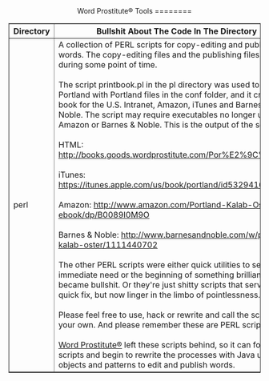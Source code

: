 <center>Word Prostitute&reg; Tools
========
</center>

<table border="1" cellpadding="20">
<tr>
<th>
Directory
</th>
<th>
Bullshit About The Code In The Directory
</th>
</tr>
<tr>
<td>
perl
</td>
<td>
A collection of PERL scripts for copy-editing and publishing words. The copy-editing files and the publishing files worked during some point of time.
<br />
<br />
The script printbook.pl in the pl directory was used to publish Portland with Portland files in the conf folder, and it created a book for the U.S. Intranet, Amazon, iTunes and Barnes & Noble. The script may require executables no longer used by Amazon or Barnes & Noble. This is the output of the script:
<br />
<br />
HTML: <a  href="http://books.goods.wordprostitute.com/Por%E2%9C%9Eland/">http://books.goods.wordprostitute.com/Por%E2%9C%9Eland/</a>
<br />
<br />
iTunes: <a  href="https://itunes.apple.com/us/book/portland/id532941682">https://itunes.apple.com/us/book/portland/id532941682</a>
<br />
<br />
Amazon: <a  href="http://www.amazon.com/Portland-Kalab-Oster-ebook/dp/B0089I0M9O">http://www.amazon.com/Portland-Kalab-Oster-ebook/dp/B0089I0M9O</a>
<br />
<br />
Barnes & Noble: <a  href="http://www.barnesandnoble.com/w/portland-kalab-oster/1111440702">http://www.barnesandnoble.com/w/portland-kalab-oster/1111440702</a>
<br />
<br />
The other PERL scripts were either quick utilities to serve an immediate need or the beginning of something brilliant that became bullshit. Or they're just shitty scripts that served a quick fix, but now linger in the limbo of pointlessness.
<br />
<br />
Please feel free to use, hack or rewrite and call the scripts your own. And please remember these are PERL scripts. 
<br />
<br />
<a href="http://wordprostitute.com">Word Prostitute&reg;</a> left these scripts behind, so it can forget the scripts and begin to rewrite the processes with Java using objects and patterns to edit and publish words.
</td>
</tr>
</table>





